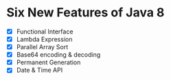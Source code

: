 # Six New Features of Java 8 

- [x] Functional Interface
- [x] Lambda Expression
- [x] Parallel Array Sort
- [x] Base64 encoding & decoding
- [x] Permanent Generation
- [x] Date & Time API
